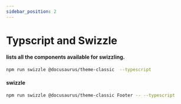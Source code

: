 ```yaml
---
sidebar_position: 2
---
```


# Typscript and Swizzle

#### lists all the components available for swizzling.

```bash
npm run swizzle @docusaurus/theme-classic  --typescript
```

#### swizzle

```bash
npm run swizzle @docusaurus/theme-classic Footer -- --typescript
```
